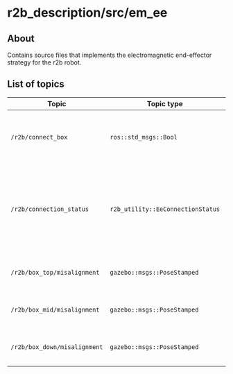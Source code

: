# r2b_description/src/em_ee

## About

Contains source files that implements the electromagnetic end-effector strategy for the r2b robot.

## List of topics

| Topic | Topic type | Sub/Pub | Use-case | 
| --- | --- | --- | --- |
| `/r2b/connect_box` | `ros::std_msgs::Bool` | Sub | Used to connect or disconnect the box with the end-effector.|
| `/r2b/connection_status` | `r2b_utility::EeConnectionStatus` | Pub | For broadcasting the status of the distance of boxes from the EE frame and which box can be connected.|
| `/r2b/box_top/misalignment` | `gazebo::msgs::PoseStamped` | Sub | Obtains the pose of EE frame w.r.t. box 1. | 
| `/r2b/box_mid/misalignment` | `gazebo::msgs::PoseStamped` | Sub | Obtains the pose of EE frame w.r.t. box 2. | 
| `/r2b/box_down/misalignment` | `gazebo::msgs::PoseStamped` | Sub | Obtains the pose of EE frame w.r.t. box 3. | 